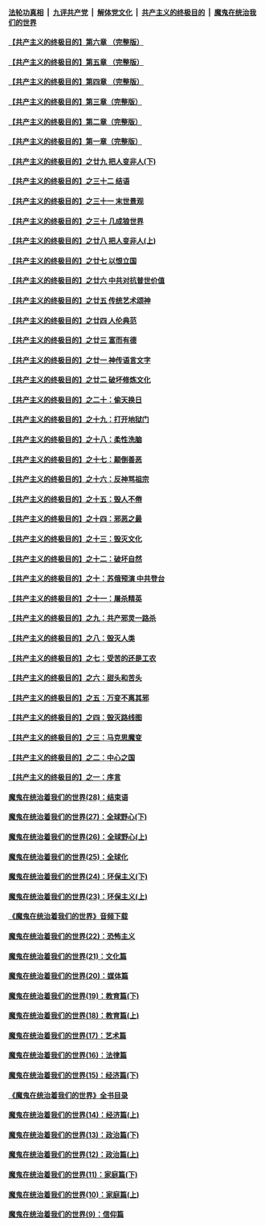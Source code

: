 ####  [法轮功真相](../../../../basic/blob/master/README.md?t=05121401) &nbsp;|&nbsp; [九评共产党](../../../../9ping.md/blob/master/README.md?t=05121401) &nbsp;|&nbsp; [解体党文化](../../../../jtdwh.md/blob/master/README.md?t=05121401)  &nbsp;|&nbsp; [共产主义的终极目的](../../../../gczydzjmd.md/blob/master/README.md?t=05121401) &nbsp;|&nbsp; [魔鬼在统治我们的世界](../../../../mgztzwmdsj.md/blob/master/README.md?t=05121401) 

#### [【共产主义的终极目的】第六章 （完整版）](../pages/nsc422/n11428913.md?t=05121401) 

#### [【共产主义的终极目的】第五章 （完整版）](../pages/nsc422/n11428912.md?t=05121401) 

#### [【共产主义的终极目的】第四章 （完整版）](../pages/nsc422/n11428907.md?t=05121401) 

#### [【共产主义的终极目的】第三章（完整版）](../pages/nsc422/n11428848.md?t=05121401) 

#### [【共产主义的终极目的】第二章（完整版）](../pages/nsc422/n11428831.md?t=05121401) 

#### [【共产主义的终极目的】第一章（完整版）](../pages/nsc422/n11417651.md?t=05121401) 

#### [【共产主义的终极目的】之廿九 把人变非人(下)](../pages/nsc422/n11344140.md?t=05121401) 

#### [【共产主义的终极目的】之三十二 结语](../pages/nsc422/n11360535.md?t=05121401) 

#### [【共产主义的终极目的】之三十一 末世景观](../pages/nsc422/n11351129.md?t=05121401) 

#### [【共产主义的终极目的】之三十 几成狼世界](../pages/nsc422/n11348280.md?t=05121401) 

#### [【共产主义的终极目的】之廿八 把人变非人(上)](../pages/nsc422/n11340492.md?t=05121401) 

#### [【共产主义的终极目的】之廿七 以恨立国](../pages/nsc422/n11336944.md?t=05121401) 

#### [【共产主义的终极目的】之廿六 中共对抗普世价值](../pages/nsc422/n11324785.md?t=05121401) 

#### [【共产主义的终极目的】之廿五 传统艺术颂神](../pages/nsc422/n11296396.md?t=05121401) 

#### [【共产主义的终极目的】之廿四 人伦典范](../pages/nsc422/n11296397.md?t=05121401) 

#### [【共产主义的终极目的】之廿三 富而有德](../pages/nsc422/n11283598.md?t=05121401) 

#### [【共产主义的终极目的】之廿一 神传语言文字](../pages/nsc422/n11263265.md?t=05121401) 

#### [【共产主义的终极目的】之廿二 破坏修炼文化](../pages/nsc422/n11245728.md?t=05121401) 

#### [【共产主义的终极目的】之二十：偷天换日](../pages/nsc422/n11238846.md?t=05121401) 

#### [【共产主义的终极目的】之十九：打开地狱门](../pages/nsc422/n11206376.md?t=05121401) 

#### [【共产主义的终极目的】之十八：柔性洗脑](../pages/nsc422/n11199994.md?t=05121401) 

#### [【共产主义的终极目的】之十七：颠倒善恶](../pages/nsc422/n11179782.md?t=05121401) 

#### [【共产主义的终极目的】之十六：反神骂祖宗](../pages/nsc422/n11166798.md?t=05121401) 

#### [【共产主义的终极目的】之十五：毁人不倦](../pages/nsc422/n11166792.md?t=05121401) 

#### [【共产主义的终极目的】之十四：邪恶之最](../pages/nsc422/n11150249.md?t=05121401) 

#### [【共产主义的终极目的】之十三：毁灭文化](../pages/nsc422/n11135227.md?t=05121401) 

#### [【共产主义的终极目的】之十二：破坏自然](../pages/nsc422/n11135214.md?t=05121401) 

#### [【共产主义的终极目的】之十：苏俄预演 中共登台](../pages/nsc422/n11118424.md?t=05121401) 

#### [【共产主义的终极目的】之十一：屠杀精英](../pages/nsc422/n11118442.md?t=05121401) 

#### [【共产主义的终极目的】之九：共产邪灵一路杀](../pages/nsc422/n11114139.md?t=05121401) 

#### [【共产主义的终极目的】之八：毁灭人类](../pages/nsc422/n11108503.md?t=05121401) 

#### [【共产主义的终极目的】之七：受苦的还是工农](../pages/nsc422/n11101809.md?t=05121401) 

#### [【共产主义的终极目的】之六：甜头和苦头](../pages/nsc422/n11096971.md?t=05121401) 

#### [【共产主义的终极目的】之五：万变不离其邪](../pages/nsc422/n11091285.md?t=05121401) 

#### [【共产主义的终极目的】之四：毁灭路线图](../pages/nsc422/n11086284.md?t=05121401) 

#### [【共产主义的终极目的】之三：马克思魔变](../pages/nsc422/n11061941.md?t=05121401) 

#### [【共产主义的终极目的】之二：中心之国](../pages/nsc422/n11047728.md?t=05121401) 

#### [【共产主义的终极目的】之一：序言](../pages/nsc422/n11086077.md?t=05121401) 

#### [魔鬼在统治着我们的世界(28)：结束语](../pages/nsc422/n10936246.md?t=05121401) 

#### [魔鬼在统治着我们的世界(27)：全球野心(下)](../pages/nsc422/n10928319.md?t=05121401) 

#### [魔鬼在统治着我们的世界(26)：全球野心(上)](../pages/nsc422/n10900318.md?t=05121401) 

#### [魔鬼在统治着我们的世界(25)：全球化](../pages/nsc422/n10788205.md?t=05121401) 

#### [魔鬼在统治着我们的世界(24)：环保主义(下)](../pages/nsc422/n10695307.md?t=05121401) 

#### [魔鬼在统治着我们的世界(23)：环保主义(上)](../pages/nsc422/n10688613.md?t=05121401) 

#### [《魔鬼在统治着我们的世界》音频下载](../pages/nsc422/n10635553.md?t=05121401) 

#### [魔鬼在统治着我们的世界(22)：恐怖主义](../pages/nsc422/n10614727.md?t=05121401) 

#### [魔鬼在统治着我们的世界(21)：文化篇](../pages/nsc422/n10597706.md?t=05121401) 

#### [魔鬼在统治着我们的世界(20)：媒体篇](../pages/nsc422/n10586579.md?t=05121401) 

#### [魔鬼在统治着我们的世界(19)：教育篇(下)](../pages/nsc422/n10564808.md?t=05121401) 

#### [魔鬼在统治着我们的世界(18)：教育篇(上)](../pages/nsc422/n10526970.md?t=05121401) 

#### [魔鬼在统治着我们的世界(17)：艺术篇](../pages/nsc422/n10499093.md?t=05121401) 

#### [魔鬼在统治着我们的世界(16)：法律篇](../pages/nsc422/n10485969.md?t=05121401) 

#### [魔鬼在统治着我们的世界(15)：经济篇(下)](../pages/nsc422/n10469975.md?t=05121401) 

#### [《魔鬼在统治着我们的世界》全书目录](../pages/nsc422/n10464261.md?t=05121401) 

#### [魔鬼在统治着我们的世界(14)：经济篇(上)](../pages/nsc422/n10457370.md?t=05121401) 

#### [魔鬼在统治着我们的世界(13)：政治篇(下)](../pages/nsc422/n10448270.md?t=05121401) 

#### [魔鬼在统治着我们的世界(12)：政治篇(上)](../pages/nsc422/n10444576.md?t=05121401) 

#### [魔鬼在统治着我们的世界(11)：家庭篇(下)](../pages/nsc422/n10440961.md?t=05121401) 

#### [魔鬼在统治着我们的世界(10)：家庭篇(上)](../pages/nsc422/n10435448.md?t=05121401) 

#### [魔鬼在统治着我们的世界(9)：信仰篇](../pages/nsc422/n10432159.md?t=05121401) 

